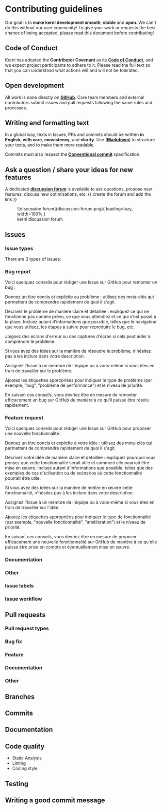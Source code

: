 # Contributing guidelines

Our goal is to **make kernl development smooth**, **stable** and **open**.
We can't do this without our user community!
To give your work or requests the best chance of being accepted, please read this document before contributing!

## Code of Conduct

Kernl has adopted the **Contributor Covenant** as its **[Code of Conduct](code-of-conduct.md)**, and we expect project participants to adhere to it. 
Please read the full text so that you can understand what actions will and will not be tolerated.

## Open development

All work is done directly on **[GitHub](https://github.com/ELS-RD/kernl)**. Core team members and external contributors submit issues and pull requests following the same rules and processes.

## Writing and formatting text

In a global way, texts in Issues, PRs and commits should be written **in English**, **with care**, **consistency**, and **clarity**.
Use (**[Markdown](https://www.markdownguide.org/basic-syntax/)**) to structure your texts, and to make them more readable.

Commits must also respect the **[Conventional commit](https://www.conventionalcommits.org/en/v1.0.0/)** specification.

## Ask a question / share your ideas for new features

A dedicated **[discussion forum](todo)** is available to ask questions, propose new features, discuss new optimizations, etc.
{{ create the forum and add the link }}

<figure markdown>
  ![discussion forum](discussion-forum.png){ loading=lazy, width=100% }
  <figcaption>kernl discussion forum</figcaption>
</figure>

## Issues

### Issue types

There are 3 types of issues:


### Bug report

Voici quelques conseils pour rédiger une Issue sur GitHub pour remonter un bug :

Donnez un titre concis et explicite au problème : utilisez des mots-clés qui permettent de comprendre rapidement de quoi il s'agit.

Décrivez le problème de manière claire et détaillée : expliquez ce qui ne fonctionne pas comme prévu, ce que vous attendiez et ce qui s'est passé à la place. Incluez autant d'informations que possible, telles que le navigateur que vous utilisez, les étapes à suivre pour reproduire le bug, etc.

Joignez des écrans d'erreur ou des captures d'écran si cela peut aider à comprendre le problème.

Si vous avez des idées sur la manière de résoudre le problème, n'hésitez pas à les inclure dans votre description.

Assignez l'Issue à un membre de l'équipe ou à vous-même si vous êtes en train de travailler sur le problème.

Ajoutez les étiquettes appropriées pour indiquer le type de problème (par exemple, "bug", "problème de performance") et le niveau de priorité.

En suivant ces conseils, vous devriez être en mesure de remonter efficacement un bug sur GitHub de manière à ce qu'il puisse être résolu rapidement.

### Feature request

Voici quelques conseils pour rédiger une Issue sur GitHub pour proposer une nouvelle fonctionnalité :

Donnez un titre concis et explicite à votre idée : utilisez des mots-clés qui permettent de comprendre rapidement de quoi il s'agit.

Décrivez votre idée de manière claire et détaillée : expliquez pourquoi vous pensez que cette fonctionnalité serait utile et comment elle pourrait être mise en œuvre. Incluez autant d'informations que possible, telles que des exemples de cas d'utilisation ou de scénarios où cette fonctionnalité pourrait être utile.

Si vous avez des idées sur la manière de mettre en œuvre cette fonctionnalité, n'hésitez pas à les inclure dans votre description.

Assignez l'Issue à un membre de l'équipe ou à vous-même si vous êtes en train de travailler sur l'idée.

Ajoutez les étiquettes appropriées pour indiquer le type de fonctionnalité (par exemple, "nouvelle fonctionnalité", "amélioration") et le niveau de priorité.

En suivant ces conseils, vous devriez être en mesure de proposer efficacement une nouvelle fonctionnalité sur GitHub de manière à ce qu'elle puisse être prise en compte et éventuellement mise en œuvre.

### Documentation

### Other

### Issue labels

### Issue workflow

## Pull requests

### Pull request types

### Bug fix

### Feature

### Documentation

### Other

## Branches

## Commits

## Documentation

## Code quality

- Static Analysis
- Linting
- Coding style

## Testing

## Writing a good commit message

